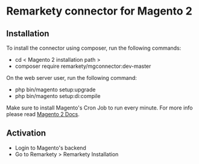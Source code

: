 # Remarkety connector for Magento 2

## Installation
To install the connector using composer, run the following commands:
- cd < Magento 2 installation path >
- composer require remarkety/mgconnector:dev-master

On the web server user, run the following command:
- php bin/magento setup:upgrade
- php bin/magento setup:di:compile

Make sure to install Magento's Cron Job to run every minute. For more info please read [Magento 2 Docs](https://devdocs.magento.com/guides/v2.2/config-guide/cli/config-cli-subcommands-cron.html).
## Activation
- Login to Magento's backend
- Go to Remarkety > Remarkety Installation
